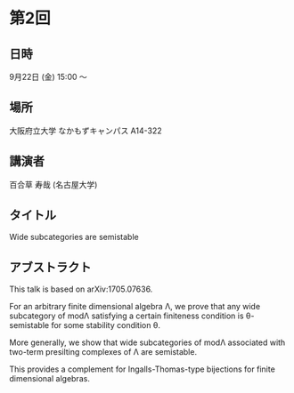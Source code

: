 # 第2回

## 日時
9月22日 (金) 15:00 ～

## 場所
大阪府立大学 なかもずキャンパス A14-322

## 講演者
百合草 寿哉 (名古屋大学)

## タイトル
Wide subcategories are semistable

## アブストラクト
This talk is based on arXiv:1705.07636.

For an arbitrary finite dimensional algebra Λ, we prove that any wide subcategory of modΛ satisfying a certain finiteness condition is θ-semistable for some stability condition θ.

More generally, we show that wide subcategories of modΛ associated with two-term presilting complexes of Λ are semistable.

This provides a complement for Ingalls-Thomas-type bijections for finite dimensional algebras.